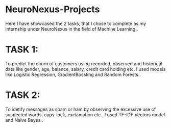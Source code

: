 # NeuroNexus-Projects

Here I have showcased the 2 tasks, that I chose to complete as my internship under NeuroNexus in the field of Machine Learning..

# TASK 1:
To predict the churn of customers using recorded, observed and historical data like gender, age, balance, salary, credit card holding etc. I used models like Logistic Regression, GradientBossting and Random Forests..

# TASK 2:
To idetify messages as spam or ham by observing the excessive use of suspected words, caps-lock, exclamation etc.. I used TF-IDF Vectors model and Naive Bayes..
